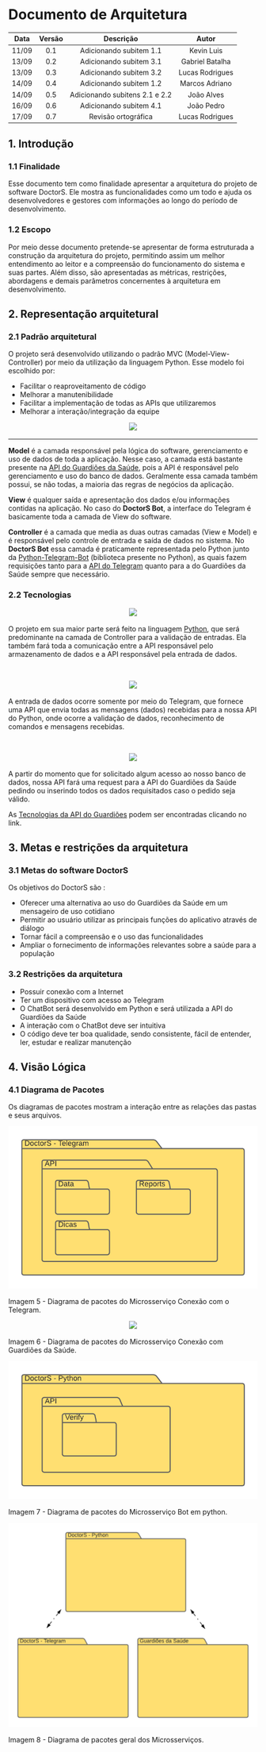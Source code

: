 # Documento de Arquitetura

|Data|Versão|Descrição|Autor|
|:--:|:----:|:----:|:--:|
|11/09|0.1|Adicionando subitem 1.1|Kevin Luis|
|13/09|0.2|Adicionando subitem 3.1|Gabriel Batalha|
|13/09|0.3|Adicionando subitem 3.2|Lucas Rodrigues|
|14/09|0.4|Adicionando subitem 1.2|Marcos Adriano|
|14/09|0.5|Adicionando subitens 2.1 e 2.2|João Alves|
|16/09|0.6|Adicionando subitem 4.1 |João Pedro|
|17/09|0.7|Revisão ortográfica|Lucas Rodrigues|

## 1. Introdução

### 1.1 Finalidade 

Esse documento tem como finalidade apresentar a arquitetura do projeto de software DoctorS. Ele mostra as funcionalidades como um todo e ajuda os desenvolvedores e gestores com informações ao longo do período de desenvolvimento.

### 1.2 Escopo

Por meio desse documento pretende-se apresentar de forma estruturada a construção da arquitetura do projeto, permitindo assim um melhor entendimento ao leitor e a compreensão do funcionamento do sistema e suas partes. Além disso, são apresentadas as métricas, restrições, abordagens e demais parâmetros concernentes à arquitetura em desenvolvimento.

## 2. Representação arquitetural

### 2.1 Padrão arquitetural

O projeto será desenvolvido utilizando o padrão MVC (Model-View-Controller) por meio da utilização da linguagem Python. Esse modelo foi escolhido por:

 * Facilitar o reaproveitamento de código
 * Melhorar a manutenibilidade
 * Facilitar a implementação de todas as APIs que utilizaremos
 * Melhorar a interação/integração da equipe

<p align="center">
  <img src="https://github.com/fga-eps-mds/2020-1-Grupo-5/blob/develop/assets/doc_arquitetura/modeloMVC.png" />
</p>

---

**Model** é a camada responsável pela lógica do software, gerenciamento e uso de dados de toda a aplicação. Nesse caso, a camada está bastante presente na [API do Guardiões da Saúde](https://github.com/proepidesenvolvimento/guardioes-api), pois a API é responsável pelo gerenciamento e uso do banco de dados. Geralmente essa camada também possui, se não todas, a maioria das regras de negócios da aplicação.

**View** é qualquer saída e apresentação dos dados e/ou informações contidas na aplicação. No caso do **DoctorS Bot**, a interface do Telegram é basicamente toda a camada de View do software.

**Controller** é a camada que media as duas outras camadas (View e Model) e é responsável pelo controle de entrada e saída de dados no sistema. No **DoctorS Bot** essa camada é praticamente representada pelo Python junto da [Python-Telegram-Bot](https://github.com/python-telegram-bot/python-telegram-bot) (biblioteca presente no Python), as quais fazem requisições tanto para a [API do Telegram](https://core.telegram.org/bots/api) quanto para a do Guardiões da Saúde sempre que necessário.

### 2.2 Tecnologias

<p align="center">
  <img src="https://github.com/fga-eps-mds/2020-1-Grupo-5/blob/develop/assets/doc_arquitetura/python.png" />
</p>

O projeto em sua maior parte será feito na linguagem [Python](https://www.python.org), que será predominante na camada de Controller para a validação de entradas. Ela também fará toda a comunicação entre a API responsável pelo armazenamento de dados e a API responsável pela entrada de dados.

<br>
<p align="center">
  <img src="https://github.com/fga-eps-mds/2020-1-Grupo-5/blob/develop/assets/doc_arquitetura/telegram.png" />
</p>

A entrada de dados ocorre somente por meio do Telegram, que fornece uma API que envia todas as mensagens (dados) recebidas para a nossa API do Python, onde ocorre a validação de dados, reconhecimento de comandos e mensagens recebidas.

<br>
<p align="center">
  <img src="https://github.com/fga-eps-mds/2020-1-Grupo-5/blob/develop/assets/doc_arquitetura/GuardioesLogo.png" />
</p>

A partir do momento que for solicitado algum acesso ao nosso banco de dados, nossa API fará uma request para a API do Guardiões da Saúde pedindo ou inserindo todos os dados requisitados caso o pedido seja válido.

As [Tecnologias da API do Guardiões](https://github.com/proepidesenvolvimento/guardioes-api#tecnologias) podem ser encontradas clicando no link.

## 3. Metas e restrições da arquitetura

### 3.1 Metas do software DoctorS
Os objetivos do DoctorS são :
- Oferecer uma alternativa ao uso do Guardiões da Saúde em um mensageiro de uso cotidiano
- Permitir ao usuário utilizar as principais funções do aplicativo através de diálogo
- Tornar fácil a compreensão e o uso das funcionalidades
- Ampliar o fornecimento de informações relevantes sobre a saúde para a população

### 3.2 Restrições da arquitetura
- Possuir conexão com a Internet
- Ter um dispositivo com acesso ao Telegram
- O ChatBot será desenvolvido em Python e será utilizada a API do Guardiões da Saúde
- A interação com o ChatBot deve ser intuitiva
- O código deve ter boa qualidade, sendo consistente, fácil de entender, ler, estudar e realizar manutenção

## 4. Visão Lógica

### 4.1 Diagrama de Pacotes

Os diagramas de pacotes mostram a interação entre as relações das pastas e seus arquivos.

<p align="center">
  <img src="https://github.com/fga-eps-mds/2020-1-DoctorS-Bot/blob/develop/assets/doc_arquitetura/Diagrama%20Telegram.png" />
</p>

Imagem 5 - Diagrama de pacotes do Microsserviço Conexão com o Telegram.

<p align="center">
  <img src="https://github.com/fga-eps-mds/2020-1-DoctorS-Bot/blob/develop/assets/doc_arquitetura/Diagrama%20Guardi%C3%B5es.png" />
</p>

Imagem 6 - Diagrama de pacotes do Microsserviço Conexão com Guardiões da Saúde.

<p align="center">
  <img src="https://github.com/fga-eps-mds/2020-1-DoctorS-Bot/blob/develop/assets/doc_arquitetura/Diagrama%20Python.png" />
</p>

Imagem 7 - Diagrama de pacotes do Microsserviço Bot em python.

<p align="center">
  <img src="https://github.com/fga-eps-mds/2020-1-DoctorS-Bot/blob/develop/assets/doc_arquitetura/Diagrama%20Geral.png" />
</p>

Imagem 8 - Diagrama de pacotes geral dos Microsserviços.
